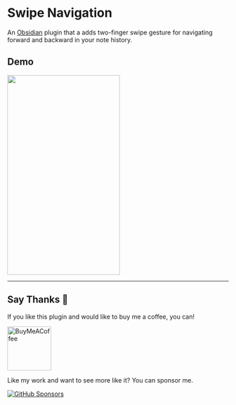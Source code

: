 # Swipe Navigation

An [Obsidian](https://obsidian.md/) plugin that a adds two-finger swipe gesture for navigating forward and backward in your note history.

## Demo

<img src="https://user-images.githubusercontent.com/693981/112721622-3dc16a80-8edb-11eb-83a3-317b37c3f08f.gif" width="256" height="455">

---

## Say Thanks 🙏

If you like this plugin and would like to buy me a coffee, you can!

[<img src="https://cdn.buymeacoffee.com/buttons/v2/default-violet.png" alt="BuyMeACoffee" width="100">](https://www.buymeacoffee.com/liamcain)

Like my work and want to see more like it? You can sponsor me.

[![GitHub Sponsors](https://img.shields.io/github/sponsors/liamcain?style=social)](https://github.com/sponsors/liamcain)
